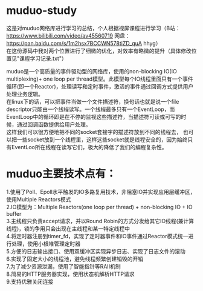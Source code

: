 # muduo-study
这是对muduo网络库进行学习的总结，个人根据视屏课程进行学习（B站：https://www.bilibili.com/video/av45560719  网盘：https://pan.baidu.com/s/1m2hsx7BCCWN578tiZD_quA    hhyg）  
在这份源码中我对两个位置进行了细微的优化，对效率有略微的提升（具体修改位置见"课程学习记录.txt"）

muduo是一个高质量的事件驱动型的网络库，使用的non-blocking IO(IO multiplexing)+ one loop per thread模型。此模型每个IO线程里面只有一个事件循环(即一个Reactor)，处理读写和定时事件，激活的事件通过回调方式提供用户处理业务逻辑。  
在linux下的话，可以把事件当做一个文件描述符，换句话也就是说一个file descriptor只能由一个线程读写。一个线程最多只有一个EventLoop，而EventLoop中的循环即是在不停的监视这些描述符，当描述符可读或可写的时候，通过回调函数提供给用户处理。  
这样我们可以很方便地把不同的socket套接字的描述符放到不同的线程去， 也可以把一些socket放到一个线程里，这样这些socket就是线程安全的，因为始终只有EventLoo所在线程在读写它们，极大的降低了我们的编程复杂性。

# muduo主要技术点有：
1.使用了Poll、Epoll水平触发的IO多路复用技术，非阻塞IO并实现应用层缓冲区，使用Multiple Reactors模式  
2.IO模型为：Multiple Reactors(one loop per thread) + non-blocking IO + IO buffer  
3.主线程只负责accept请求，并以Round Robin的方式分发给其它IO线程(兼计算线程)，锁的争用只会出现在主线程和某一特定线程中  
4.将定时器注册到timer_fd，实现了定时器事件和IO事件通过Reactor模式统一进行处理，使用小根堆管理定时器  
5.方便的日志输出接口、使用双缓冲区实现异步日志、实现了日志文件的滚动  
6.实现了固定大小的线程池，避免线程频繁创建销毁的开销  
7.为了减少资源泄漏，使用了智能指针等RAII机制  
8.简易的HTTP服务器实现，使用状态机解析HTTP请求  
9.支持优雅关闭连接  
